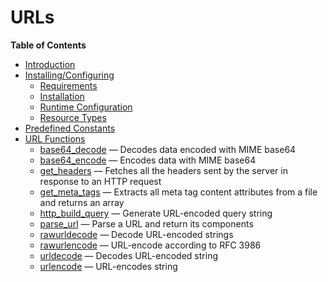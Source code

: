 URLs
====

**Table of Contents**

-   [Introduction](/intro/url.html)
-   [Installing/Configuring](/url/setup.html)
    -   [Requirements](/url/setup.html#Requirements)
    -   [Installation](/url/setup.html#Installation)
    -   [Runtime Configuration](/url/setup.html#Runtime%20Configuration)
    -   [Resource Types](/url/setup.html#Resource%20Types)
-   [Predefined Constants](/url/constants.html)
-   [URL Functions](/ref/url.html)
    -   [base64\_decode](/ref/url.html#base64_decode) — Decodes data
        encoded with MIME base64
    -   [base64\_encode](/ref/url.html#base64_encode) — Encodes data
        with MIME base64
    -   [get\_headers](/ref/url.html#get_headers) — Fetches all the
        headers sent by the server in response to an HTTP request
    -   [get\_meta\_tags](/ref/url.html#get_meta_tags) — Extracts all
        meta tag content attributes from a file and returns an array
    -   [http\_build\_query](/ref/url.html#http_build_query) — Generate
        URL-encoded query string
    -   [parse\_url](/ref/url.html#parse_url) — Parse a URL and return
        its components
    -   [rawurldecode](/ref/url.html#rawurldecode) — Decode URL-encoded
        strings
    -   [rawurlencode](/ref/url.html#rawurlencode) — URL-encode
        according to RFC 3986
    -   [urldecode](/ref/url.html#urldecode) — Decodes URL-encoded
        string
    -   [urlencode](/ref/url.html#urlencode) — URL-encodes string
